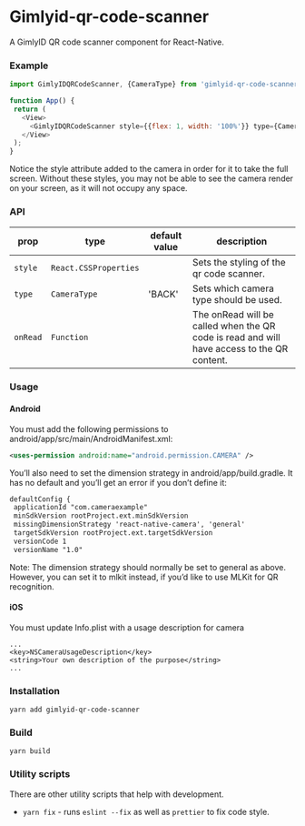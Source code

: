 # Gimlyid-qr-code-scanner
A GimlyID QR code scanner component for React-Native.

### Example
 ```js
import GimlyIDQRCodeScanner, {CameraType} from 'gimlyid-qr-code-scanner';

function App() {
  return (
    <View>
      <GimlyIDQRCodeScanner style={{flex: 1, width: '100%'}} type={CameraType.FRONT} onRead={content => console.log(content)}/>
    </View>
  );
}
 ```

Notice the style attribute added to the camera in order for it to take the full screen. Without these styles, you may not be able to see the camera render on your screen, as it will not occupy any space.

### API
| prop                 | type                         | default value | description                                                                                |
| -------------------- | ---------------------------- | ------------- | ------------------------------------------------------------------------------------------ |
| `style`              | `React.CSSProperties`        |               | Sets the styling of the qr code scanner.                                                   |
| `type`               | `CameraType`                 | 'BACK'        | Sets which camera type should be used.                                                     |
| `onRead`             | `Function`                   |               | The onRead will be called when the QR code is read and will have access to the QR content. |

### Usage

#### Android

You must add the following permissions to android/app/src/main/AndroidManifest.xml:
 ```xml
<uses-permission android:name="android.permission.CAMERA" />
 ```

You’ll also need to set the dimension strategy in android/app/build.gradle. It has no default and you’ll get an error if you don’t define it:
 ```xml
defaultConfig {
  applicationId "com.cameraexample"
  minSdkVersion rootProject.ext.minSdkVersion
  missingDimensionStrategy 'react-native-camera', 'general'
  targetSdkVersion rootProject.ext.targetSdkVersion
  versionCode 1
  versionName "1.0"
 ```

Note: The dimension strategy should normally be set to general as above. However, you can set it to mlkit instead, if you’d like to use MLKit for QR recognition.

#### iOS

You must update Info.plist with a usage description for camera

 ```
...
<key>NSCameraUsageDescription</key>
<string>Your own description of the purpose</string>
...
 ```

### Installation
```shell
yarn add gimlyid-qr-code-scanner
```

### Build
```shell
yarn build
```

### Utility scripts
There are other utility scripts that help with development.

* `yarn fix` - runs `eslint --fix` as well as `prettier` to fix code style.
